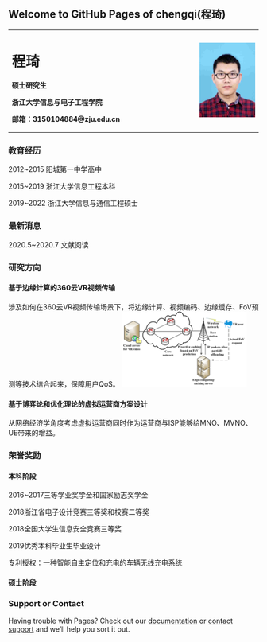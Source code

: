 ## Welcome to GitHub Pages of chengqi(程琦)
<table border="0">
  <tr>
    <td width="75%">
      <h1>程琦</h1>
      <p><b>硕士研究生</b></p>
      <p><b>浙江大学信息与电子工程学院</b></p>
      <p><b>邮箱：3150104884@zju.edu.cn</b></p>
    </td>
    <td width="25%">
      <img src="/xjpic.jpg" width="100%">    
    </td>
  </tr>
</table>

### 教育经历 

2012~2015 阳城第一中学高中

2015~2019 浙江大学信息工程本科

2019~2022 浙江大学信息与通信工程硕士

### 最新消息
2020.5~2020.7 文献阅读 

### 研究方向

#### 基于边缘计算的360云VR视频传输

  涉及如何在360云VR视频传输场景下，将边缘计算、视频编码、边缘缓存、FoV预测等技术结合起来，保障用户QoS。
  <img src="/Proposed_modeling_scenario_diagram.png"  width="50%"> 

#### 基于博弈论和优化理论的虚拟运营商方案设计

  从网络经济学角度考虑虚拟运营商同时作为运营商与ISP能够给MNO、MVNO、UE带来的增益。

### 荣誉奖励
#### 本科阶段
2016~2017三等学业奖学金和国家励志奖学金

2018浙江省电子设计竞赛三等奖和校赛二等奖

2018全国大学生信息安全竞赛三等奖

2019优秀本科毕业生毕业设计

专利授权：一种智能自主定位和充电的车辆无线充电系统

#### 硕士阶段


### Support or Contact

Having trouble with Pages? Check out our [documentation](https://help.github.com/categories/github-pages-basics/) or [contact support](https://github.com/contact) and we’ll help you sort it out.
